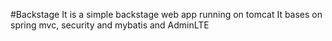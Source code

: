 #Backstage
It is a simple backstage web app running on tomcat
It bases on spring mvc, security and mybatis and AdminLTE
